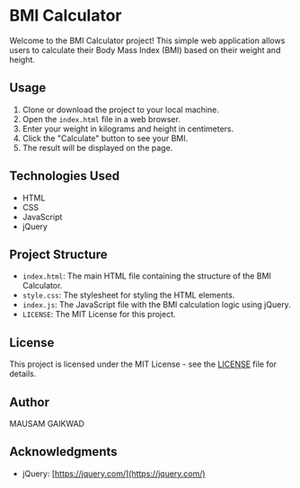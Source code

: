 # BMI Calculator

Welcome to the BMI Calculator project! This simple web application allows users to calculate their Body Mass Index (BMI) based on their weight and height.

## Usage

1. Clone or download the project to your local machine.
2. Open the `index.html` file in a web browser.
3. Enter your weight in kilograms and height in centimeters.
4. Click the "Calculate" button to see your BMI.
5. The result will be displayed on the page.

## Technologies Used

- HTML
- CSS
- JavaScript
- jQuery

## Project Structure

- `index.html`: The main HTML file containing the structure of the BMI Calculator.
- `style.css`: The stylesheet for styling the HTML elements.
- `index.js`: The JavaScript file with the BMI calculation logic using jQuery.
- `LICENSE`: The MIT License for this project.

## License

This project is licensed under the MIT License - see the [LICENSE](LICENSE) file for details.

## Author

MAUSAM GAIKWAD

## Acknowledgments

- jQuery: [https://jquery.com/](https://jquery.com/)
